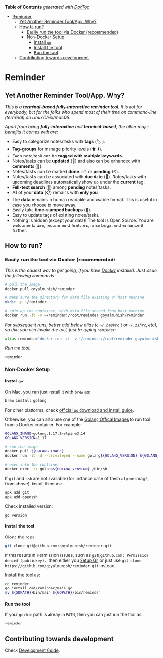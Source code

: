 <!-- START doctoc generated TOC please keep comment here to allow auto update -->
<!-- DON'T EDIT THIS SECTION, INSTEAD RE-RUN doctoc TO UPDATE -->
**Table of Contents**  *generated with [DocToc](https://github.com/thlorenz/doctoc)*

- [Reminder](#reminder)
    - [Yet Another Reminder Tool/App. Why?](#yet-another-reminder-toolapp-why)
    - [How to run?](#how-to-run)
        - [Easily run the tool via Docker (recommended)](#easily-run-the-tool-via-docker-recommended)
        - [Non-Docker Setup](#non-docker-setup)
            - [Install `go`](#install-go)
            - [Install the tool](#install-the-tool)
            - [Run the tool](#run-the-tool)
    - [Contributing towards development](#contributing-towards-development)

<!-- END doctoc generated TOC please keep comment here to allow auto update -->

# Reminder

## Yet Another Reminder Tool/App. Why?

_This is a **terminal-based fully-interactive reminder tool**. It is not for everybody, but for the folks who spend most of their time on command-line (terminal) on Linux/Unix/macOS._

_Apart from being **fully-interactive** and **terminal-based**, the other major benefits it comes with are:_

- Easy to categorize notes/tasks with **tags** (🏷 ).
- **Tag-groups** for manage priority levels (⬆️ ⬇️).
- Each note/task can be **tagged with multiple keywords**.
- Notes/tasks can be **updated** (📝) and also can be enhanced with **comments** (💬).
- Notes/tasks can be marked **done** (✅) or **pending** (⏰).
- Notes/tasks can be associated with **due date** (📅). Notes/tasks with upcoming deadlines automatically show up under the **current** tag.
- **Full-text search** (🔎) among **pending** notes/tasks.
- All of your **data** (📋) remains with **only you**.
- The **data** remains in human readable and usable format. This is useful in case you choose to move away.
- Easily take **time-stamped backups** (💾).
- Easy to update tags of existing notes/tasks.
- Nothing is hidden (except your data)! The tool is Open Source. You are welcome to use, recommend features, raise bugs, and enhance it further.

## How to run?

### Easily run the tool via Docker (recommended)

_This is the easiest way to get going, if you have [Docker](https://docs.docker.com/get-docker/) installed. Just issue the following commands:_

```sh
# pull the image
docker pull goyalmunish/reminder

# make sure the directory for data file existing on host machine
mkdir -p ~/reminder

# spin up the container, with data file shared from host machine
docker run -it -v ~/reminder:/root/reminder goyalmunish/reminder
```

_For subsequent runs, better add below alias to `~/.bashrc` ( or `~/.zshrc`, etc), so that you can invoke the tool, just by typing `reminder`:_

```sh
alias reminder='docker run -it -v ~/reminder:/root/reminder goyalmunish/reminder'
```

_Run the tool:_

```sh
reminder
```

### Non-Docker Setup

#### Install `go`

On Mac, you can just install it with `brew` as:

```sh
brew install golang
```

For other platforms, check [official `go` download and install guide](https://golang.org/dl/).

Otherwise, you can also use one of the [Golang Offical Images](https://hub.docker.com/_/golang) to run tool from a Docker container. For example,

```sh
GOLANG_IMAGE=golang:1.17.2-alpine3.14
GOLANG_VERSION=1.17

# run the image
docker pull ${GOLANG_IMAGE}
docker run -it -d --privileged --name golang${GOLANG_VERSION} ${GOLANG_IMAGE}

# exec into the container
docker exec -it golang${GOLANG_VERSION} /bin/sh
```

If `git` and `ssh` are not available (for instance case of fresh `alpine` image, from above), install them as:

```sh
apk add git
apk add openssh
```

Check installed version:

```sh
go version
```

#### Install the tool

Clone the repo:

```sh
git clone git@github.com:goyalmunish/reminder.git
```

If this results in Permission issues, such as `git@github.com: Permission denied (publickey).`, then either you [Setup Git](https://git-scm.com/book/en/v2/Getting-Started-First-Time-Git-Setup) or just use `git clone https://github.com/goyalmunish/reminder.git` instead.

Install the tool as:

```sh
cd reminder
go install cmd/reminder/main.go
mv ${GOPATH}/bin/main ${GOPATH}/bin/reminder
```

#### Run the tool

If your `go/bin` path is alreay in `PATH`, then you can just run the tool as:

```sh
reminder
```

## Contributing towards development

Check [Development Guide](./dev_guide.md).
